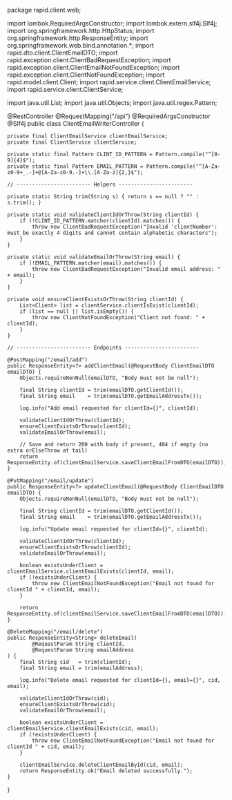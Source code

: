 package rapid.client.web;

import lombok.RequiredArgsConstructor;
import lombok.extern.slf4j.Slf4j;
import org.springframework.http.HttpStatus;
import org.springframework.http.ResponseEntity;
import org.springframework.web.bind.annotation.*;
import rapid.dto.client.ClientEmailDTO;
import rapid.exception.client.ClientBadRequestException;
import rapid.exception.client.ClientEmailNotFoundException;
import rapid.exception.client.ClientNotFoundException;
import rapid.model.client.Client;
import rapid.service.client.ClientEmailService;
import rapid.service.client.ClientService;

import java.util.List;
import java.util.Objects;
import java.util.regex.Pattern;

@RestController
@RequestMapping("/api")
@RequiredArgsConstructor
@Slf4j
public class ClientEmailWriterController {

    private final ClientEmailService clientEmailService;
    private final ClientService clientService;

    private static final Pattern CLINT_ID_PATTERN = Pattern.compile("^[0-9]{4}$");
    private static final Pattern EMAIL_PATTERN = Pattern.compile("^[A-Za-z0-9+_.-]+@[A-Za-z0-9.-]+\\.[A-Za-z]{2,}$");

    // ------------------------ Helpers ------------------------

    private static String trim(String s) { return s == null ? "" : s.trim(); }

    private static void validateClientIdOrThrow(String clientId) {
        if (!CLINT_ID_PATTERN.matcher(clientId).matches()) {
            throw new ClientBadRequestException("Invalid 'clientNumber': must be exactly 4 digits and cannot contain alphabetic characters");
        }
    }

    private static void validateEmailOrThrow(String email) {
        if (!EMAIL_PATTERN.matcher(email).matches()) {
            throw new ClientBadRequestException("Invalid email address: " + email);
        }
    }

    private void ensureClientExistsOrThrow(String clientId) {
        List<Client> list = clientService.clientIsExist(clientId);
        if (list == null || list.isEmpty()) {
            throw new ClientNotFoundException("Client not found: " + clientId);
        }
    }

    // ------------------------ Endpoints ------------------------

    @PostMapping("/email/add")
    public ResponseEntity<?> addClientEmail(@RequestBody ClientEmailDTO emailDTO) {
        Objects.requireNonNull(emailDTO, "Body must not be null");

        final String clientId = trim(emailDTO.getClientId());
        final String email    = trim(emailDTO.getEmailAddressTx());

        log.info("Add email requested for clientId={}", clientId);

        validateClientIdOrThrow(clientId);
        ensureClientExistsOrThrow(clientId);
        validateEmailOrThrow(email);

        // Save and return 200 with body if present, 404 if empty (no extra orElseThrow at tail)
        return ResponseEntity.of(clientEmailService.saveClientEmailFromDTO(emailDTO));
    }

    @PutMapping("/email/update")
    public ResponseEntity<?> updateClientEmail(@RequestBody ClientEmailDTO emailDTO) {
        Objects.requireNonNull(emailDTO, "Body must not be null");

        final String clientId = trim(emailDTO.getClientId());
        final String email    = trim(emailDTO.getEmailAddressTx());

        log.info("Update email requested for clientId={}", clientId);

        validateClientIdOrThrow(clientId);
        ensureClientExistsOrThrow(clientId);
        validateEmailOrThrow(email);

        boolean existsUnderClient = clientEmailService.clientEmailExists(clientId, email);
        if (!existsUnderClient) {
            throw new ClientEmailNotFoundException("Email not found for clientId " + clientId, email);
        }

        return ResponseEntity.of(clientEmailService.saveClientEmailFromDTO(emailDTO));
    }

    @DeleteMapping("/email/delete")
    public ResponseEntity<String> deleteEmail(
            @RequestParam String clientId,
            @RequestParam String emailAddress
    ) {
        final String cid   = trim(clientId);
        final String email = trim(emailAddress);

        log.info("Delete email requested for clientId={}, email={}", cid, email);

        validateClientIdOrThrow(cid);
        ensureClientExistsOrThrow(cid);
        validateEmailOrThrow(email);

        boolean existsUnderClient = clientEmailService.clientEmailExists(cid, email);
        if (!existsUnderClient) {
            throw new ClientEmailNotFoundException("Email not found for clientId " + cid, email);
        }

        clientEmailService.deleteClientEmailById(cid, email);
        return ResponseEntity.ok("Email deleted successfully.");
    }
}
